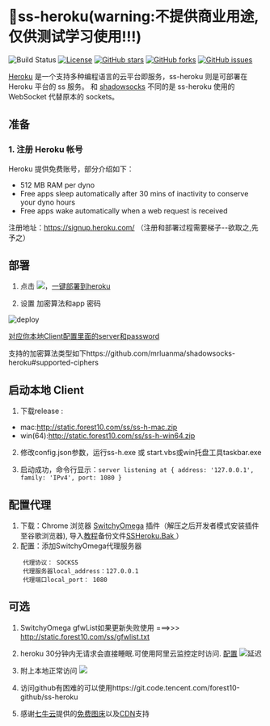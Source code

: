 
🚀ss-heroku(warning:不提供商业用途,仅供测试学习使用!!!)
====================================
![Build Status](https://img.shields.io/badge/build-sucess-cccfff.svg?style=popout-square&colorA=006699)
[![License](https://img.shields.io/github/license/Forest10/ss-heroku)](https://img.shields.io/github/license/Forest10/ss-heroku)
[![GitHub stars](https://img.shields.io/github/stars/Forest10/ss-heroku)](https://img.shields.io/github/stars/Forest10/ss-heroku)
[![GitHub forks](https://img.shields.io/github/forks/Forest10/ss-heroku)](https://img.shields.io/github/forks/Forest10/ss-heroku)
[![GitHub issues](https://img.shields.io/github/issues/Forest10/ss-heroku)](https://img.shields.io/github/issues/Forest10/ss-heroku)


[Heroku](https://www.heroku.com/) 是一个支持多种编程语言的云平台即服务，ss-heroku 则是可部署在 Heroku 平台的 ss 服务。
和 [shadowsocks](https://github.com/clowwindy/shadowsocks) 不同的是 ss-heroku 使用的 WebSocket 代替原本的 sockets。

## 准备

### 1. 注册 Heroku 帐号
Heroku 提供免费账号，部分介绍如下：
- 512 MB RAM per dyno
- Free apps sleep automatically after 30 mins of inactivity to conserve your dyno hours
- Free apps wake automatically when a web request is received


注册地址：https://signup.heroku.com/ （注册和部署过程需要梯子--欲取之,先予之）
## 部署
1. 点击 [![](https://www.herokucdn.com/deploy/button.png)](https://heroku.com/deploy?template=https://github.com/XQQHU/ss-heroku.git/tree/master)，[一键部署到heroku](https://heroku.com/deploy?template=https://github.com/XQQHU/ss-heroku.git/tree/master)


2. 设置 加密算法和app 密码

![deploy](http://public-img.forest10.com/ss/heroku-deploy-detail.jpg)

[](http://public-img.forest10.com/ss/heroku-deploy-detail.jpg)
[对应你本地Client配置里面的server和password](https://github.com/Forest10/ss-heroku/blob/master/config.json)

支持的加密算法类型如下https://github.com/mrluanma/shadowsocks-heroku#supported-ciphers

## 启动本地 Client
1. 下载release :
* mac:http://static.forest10.com/ss/ss-h-mac.zip
* win(64):http://static.forest10.com/ss/ss-h-win64.zip

2. 修改config.json参数，运行ss-h.exe 或 start.vbs或win托盘工具taskbar.exe

5. 启动成功，命令行显示：`server listening at { address: '127.0.0.1', family: 'IPv4', port: 1080 }`

## 配置代理
1. 下载：Chrome 浏览器 [SwitchyOmega](http://static.forest10.com/ss/SwitchyOmega.zip
) 插件（解压之后开发者模式安装插件至谷歌浏览器), 导入[教程](http://public-img.forest10.com/ss/switchyOmega-import-bak.png)备份文件[SSHeroku.Bak
](http://static.forest10.com/ss/SSHeroku.bak)）
2. 配置：添加SwitchyOmega代理服务器
```
    代理协议： SOCKS5
    代理服务器local_address：127.0.0.1 
    代理端口local_port： 1080 
```


## 可选
1. SwitchyOmega gfwList如果更新失败使用 ===>>> http://static.forest10.com/ss/gfwlist.txt
2. heroku 30分钟内无请求会直接睡眠.可使用阿里云监控定时访问.
[配置](http://public-img.forest10.com/ss/ali-monitor-4-wakeup-heroku-detail.png)
![延迟](http://public-img.forest10.com/ss/ali-monitor-4-wakeup-heroku.png)

3. 附上本地正常访问
 ![](http://public-img.forest10.com/ss/heroku-ss-local-client-show-detail-small.jpg)
4. 访问github有困难的可以使用https://git.code.tencent.com/forest10-github/ss-heroku
5. 感谢[七牛云](https://portal.qiniu.com/signup?code=1hkqx38g57yvm)提供的[免费图床](https://portal.qiniu.com/signup?code=1hkqx38g57yvm)以及[CDN](https://portal.qiniu.com/signup?code=1hkqx38g57yvm)支持
